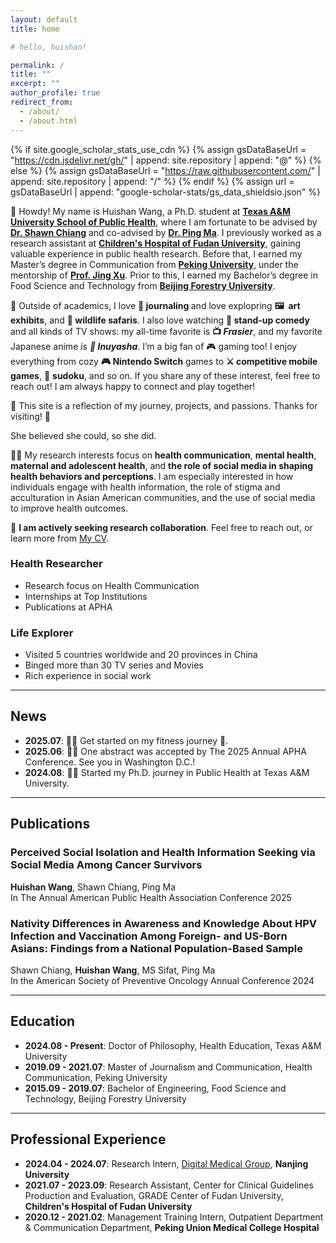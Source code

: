 ```yaml
---
layout: default
title: home

# hello, huishan!

permalink: /
title: ""
excerpt: ""
author_profile: true
redirect_from: 
  - /about/
  - /about.html
---
```


<link rel="stylesheet" href="https://cdnjs.cloudflare.com/ajax/libs/font-awesome/6.0.0/css/all.min.css">
<style>
/* 确保网格布局正确显示 */
.blog-grid {
  display: grid !important;
  grid-template-columns: repeat(auto-fit, minmax(300px, 1fr)) !important;
  gap: 1.5rem !important;
  margin: 2rem 0 !important;
}

.blog-card {
  background: #ffffff !important;
  border-radius: 12px !important;
  overflow: hidden !important;
  box-shadow: 0 2px 12px rgba(1, 47, 99, 0.08) !important;
  transition: all 0.3s cubic-bezier(0.4, 0, 0.2, 1) !important;
}

.blog-card:hover {
  transform: translateY(-8px) !important;
  box-shadow: 0 8px 25px rgba(1, 47, 99, 0.15) !important;
}

.blog-card-image {
  position: relative !important;
  width: 100% !important;
  height: 200px !important;
  overflow: hidden !important;
}

.blog-card-image img {
  width: 100% !important;
  height: 100% !important;
  object-fit: cover !important;
  transition: transform 0.3s ease !important;
}

.blog-badge {
  position: absolute !important;
  top: 12px !important;
  left: 12px !important;
  background: linear-gradient(135deg, #FE667B 0%, #ff8599 100%) !important;
  color: white !important;
  padding: 0.4em 0.8em !important;
  border-radius: 20px !important;
  font-size: 0.75em !important;
  font-weight: 600 !important;
  box-shadow: 0 2px 8px rgba(254, 102, 123, 0.3) !important;
  z-index: 10 !important;
}

.blog-card-content {
  padding: 1.2rem !important;
}

.blog-title {
  font-size: 1.1rem !important;
  font-weight: 700 !important;
  color: #012F63 !important;
  margin-bottom: 0.8rem !important;
  line-height: 1.3 !important;
}

.blog-description {
  font-size: 0.9rem !important;
  color: #666 !important;
  line-height: 1.5 !important;
  margin-bottom: 1rem !important;
}

.blog-links {
  display: flex !important;
  gap: 0.6rem !important;
  flex-wrap: wrap !important;
  align-items: flex-end !important;
}

.blog-link {
  display: inline-flex !important;
  align-items: center !important;
  gap: 0.3rem !important;
  padding: 0.4em 0.8em !important;
  background: linear-gradient(135deg, #FE667B 0%, #ff8599 100%) !important;
  color: white !important;
  text-decoration: none !important;
  border-radius: 20px !important;
  font-size: 0.8rem !important;
  font-weight: 500 !important;
  transition: all 0.3s ease !important;
  box-shadow: 0 2px 8px rgba(254, 102, 123, 0.2) !important;
}

.blog-link:hover {
  transform: translateY(-2px) !important;
  box-shadow: 0 4px 12px rgba(254, 102, 123, 0.3) !important;
  color: white !important;
  text-decoration: none !important;
}

/* 响应式设计 */
@media (max-width: 768px) {
  .blog-grid {
    grid-template-columns: 1fr !important;
    gap: 1rem !important;
  }
  
  .blog-card-image {
    height: 180px !important;
  }
}

@media (min-width: 769px) and (max-width: 1024px) {
  .blog-grid {
    grid-template-columns: repeat(2, 1fr) !important;
  }
}

@media (min-width: 1025px) {
  .blog-grid {
    grid-template-columns: repeat(3, 1fr) !important;
  }
}

/* Publications统一设计风格 */
.publication-box {
  display: flex !important;
  background: #ffffff !important;
  border-radius: 12px !important;
  overflow: hidden !important;
  box-shadow: 0 2px 12px rgba(1, 47, 99, 0.08) !important;
  transition: all 0.3s cubic-bezier(0.4, 0, 0.2, 1) !important;
  margin: 1.5rem 0 !important;
  align-items: center !important;
  padding-left: 1.5rem !important;
}

.publication-box:hover {
  transform: translateY(-5px) !important;
  box-shadow: 0 8px 25px rgba(1, 47, 99, 0.15) !important;
}

.publication-image {
  position: relative !important;
  width: 280px !important;
  height: 180px !important;
  flex-shrink: 0 !important;
  overflow: hidden !important;
}

.publication-image img {
  width: 100% !important;
  height: 100% !important;
  object-fit: cover !important;
  transition: transform 0.3s ease !important;
}

.publication-image:hover img {
  transform: scale(1.03) !important;
}

.publication-badge {
  position: absolute !important;
  top: 12px !important;
  left: 0px !important;
  background: linear-gradient(135deg, #FE667B 0%, #ff8599 100%) !important;
  color: white !important;
  padding: 0.4em 0.8em !important;
  border-radius: 20px !important;
  font-size: 0.75em !important;
  font-weight: 600 !important;
  box-shadow: 0 2px 8px rgba(254, 102, 123, 0.3) !important;
  z-index: 10 !important;
}

.publication-content {
  flex: 1 !important;
  padding: 1.8rem 1.8rem 1.8rem 0.8rem !important;
  display: flex !important;
  flex-direction: column !important;
  gap: 0.8rem !important;
}

.publication-title {
  font-size: 1.25rem !important;
  font-weight: 700 !important;
  color: #012F63 !important;
  margin: 0 !important;
  line-height: 1.3 !important;
}

.publication-authors {
  font-size: 1rem !important;
  color: #333 !important;
  line-height: 1.4 !important;
}

.publication-venue {
  font-size: 0.95rem !important;
  color: #666 !important;
  font-style: italic !important;
}

.publication-links {
  display: flex !important;
  gap: 0.8rem !important;
  flex-wrap: wrap !important;
  margin-top: 0.5rem !important;
}

.publication-link {
  display: inline-flex !important;
  align-items: center !important;
  gap: 0.4rem !important;
  padding: 0.5em 1em !important;
  background: linear-gradient(135deg, #FE667B 0%, #ff8599 100%) !important;
  color: white !important;
  text-decoration: none !important;
  border-radius: 20px !important;
  font-size: 0.85rem !important;
  font-weight: 500 !important;
  transition: all 0.3s ease !important;
  box-shadow: 0 2px 8px rgba(254, 102, 123, 0.2) !important;
}

.publication-link:hover {
  transform: translateY(-2px) !important;
  box-shadow: 0 4px 12px rgba(254, 102, 123, 0.3) !important;
  color: white !important;
  text-decoration: none !important;
}

.publication-link i {
  font-size: 0.9em !important;
}

/* 响应式设计 - Publications */
@media (max-width: 768px) {
  .publication-box {
    flex-direction: column !important;
    margin: 1rem 0 !important;
  }
  
  .publication-image {
    width: 100% !important;
    height: 160px !important;
  }
  
  .publication-content {
    padding: 1.2rem !important;
    gap: 0.6rem !important;
  }
  
  .publication-title {
    font-size: 1.1rem !important;
  }
  
  .publication-authors,
  .publication-venue {
    font-size: 0.9rem !important;
  }
}

@media (min-width: 769px) and (max-width: 1024px) {
  .publication-image {
    width: 240px !important;
    height: 160px !important;
  }
  
  .publication-content {
    padding: 1.5rem 1.5rem 1.5rem 0.8rem !important;
  }
  
  .publication-title {
    font-size: 1.15rem !important;
  }
}
</style>

{% if site.google_scholar_stats_use_cdn %}
{% assign gsDataBaseUrl = "https://cdn.jsdelivr.net/gh/" | append: site.repository | append: "@" %}
{% else %}
{% assign gsDataBaseUrl = "https://raw.githubusercontent.com/" | append: site.repository | append: "/" %}
{% endif %}
{% assign url = gsDataBaseUrl | append: "google-scholar-stats/gs_data_shieldsio.json" %}

<span class='anchor' id='about-me'></span>

🐼 Howdy! My name is <span class="accent-text">Huishan Wang</span>, a Ph.D. student at 
<i class="fas fa-university"></i> 
<a href="https://public-health.tamu.edu/" class="link-accent"><strong>Texas A&amp;M University School of Public Health</strong></a>, 
where I am fortunate to be advised by 
<a href="https://shawnchiang.com/" class="link-accent"><strong>Dr. Shawn Chiang</strong></a> 
and co-advised by 
<a href="https://public-health.tamu.edu/directory/ma.html" class="link-accent"><strong>Dr. Ping Ma</strong></a>.
I previously worked as a research assistant at 
<i class="fas fa-hospital-alt"></i> 
<a href="https://ch.shmu.edu.cn/english" class="link-accent"><strong>Children's Hospital of Fudan University</strong></a>, 
gaining valuable experience in public health research. 
Before that, I earned my Master’s degree in Communication from 
<i class="fas fa-university"></i> 
<a href="https://english.pku.edu.cn/" class="link-accent"><strong>Peking University</strong></a>, 
under the mentorship of 
<a href="https://sjc.pku.edu.cn/info/1130/11658.htm" class="link-accent"><strong>Prof. Jing Xu</strong></a>.
Prior to this, I earned my Bachelor’s degree in Food Science and Technology from 
<i class="fas fa-university"></i> 
<a href="https://english.bjfu.edu.cn/" class="link-accent"><strong>Beijing Forestry University</strong></a>.

🎨 Outside of academics, I love <strong> 📝 journaling </strong> and love explopring <strong>🖼 ️ art exhibits</strong>, and <strong> 🐽 wildlife safaris</strong>. I also love watching <strong> 🎤 stand-up comedy</strong> and all kinds of TV shows: my all-time favorite is <strong> 📺 <em>Frasier</em></strong>, and my favorite Japanese anime is <strong><em>🍥 Inuyasha</em></strong>. I’m a big fan of 🎮 gaming too! I enjoy everything from cozy <strong>🎮 Nintendo Switch</strong> games to <strong>⚔️ competitive mobile games</strong>, 🧠 <strong>sudoku</strong>, and so on. If you share any of these interest, feel free to reach out! I am always happy to connect and play together! 

💖 This site is a reflection of my journey, projects, and passions. Thanks for visiting! 💖

<div class="quote-accent">
<span class="primary-gradient-text">She believed she could, so she did.</span>
</div>

🧑‍🎓 My research interests focus on <strong>health communication</strong>, <strong>mental health</strong>, <strong>maternal and adolescent health</strong>, and <strong>the role of social media in shaping health behaviors and perceptions</strong>. I am especially interested in how individuals engage with health information, the role of stigma and acculturation in Asian American communities, and the use of social media to improve health outcomes.

👻 **I am actively seeking research collaboration**. Feel free to reach out, or learn more from <a href="assets/whs_CV_PHD_2025.pdf" class="link-accent">My CV</a>.

<div class="highlight-blocks">

  <div class="highlight-block floating-card">
    <h3><i class="fas fa-microscope"></i> Health Researcher</h3>
    <ul>
      <li>Research focus on <span class="accent-text">Health Communication</span></li>
      <li>Internships at <span class="primary-gradient-text">Top Institutions</span></li>
      <li>Publications at <span class="accent-text">APHA</span></li>
    </ul>
  </div>

  <div class="highlight-block floating-card">
    <h3><i class="fas fa-globe-asia"></i> Life Explorer</h3>
    <ul>
      <li>Visited <span class="accent-text">5 countries worldwide and 20 provinces </span> in China</li>
      <li>Binged more than <span class="accent-text"> 30 TV series and Movies </span> </li>
      <li>Rich experience in <span class="primary-gradient-text">social work</span></li>
    </ul>
  </div>

</div>

<hr>

<h2><i class="fas fa-fire"></i> News</h2>
<ul>
   <li><strong>2025.07</strong>: 🎉🎉 Get started on my fitness journey 💪.</li>
   <li><strong>2025.06</strong>: 🎉🎉 One abstract was accepted by The 2025 Annual APHA Conference. See you in Washington D.C.!</li>
   <li><strong>2024.08</strong>: 🎉🎉 Started my Ph.D. journey in Public Health at Texas A&M University.</li>
</ul>

<hr>

<h2><i class="fas fa-file-alt"></i> Publications</h2>

<div class="publication-box">
  <div class="publication-content">
    <h3 class="publication-title">
      Perceived Social Isolation and Health Information Seeking via Social Media Among Cancer Survivors
    </h3>
    <div class="publication-authors">
      <strong>Huishan Wang</strong>, Shawn Chiang, Ping Ma
    </div>
    <div class="publication-venue">
      In The Annual American Public Health Association Conference 2025
    </div>
  </div>
</div>

<div class="publication-box">
  <div class="publication-content">
    <h3 class="publication-title">
      Nativity Differences in Awareness and Knowledge About HPV Infection and Vaccination Among Foreign- and US-Born Asians: Findings from a National Population-Based Sample
    </h3>
    <div class="publication-authors">
      Shawn Chiang, <strong>Huishan Wang</strong>, MS Sifat, Ping Ma
    </div>
    <div class="publication-venue">
      In the American Society of Preventive Oncology Annual Conference 2024
    </div>
  </div>
</div>


<hr>

<h2><i class="fas fa-graduation-cap"></i> Education</h2>
<ul>
  <li><strong>2024.08 - Present</strong>: Doctor of Philosophy, Health Education, <span class="primary-gradient-text">Texas A&M University</span></li>
  <li><strong>2019.09 - 2021.07</strong>: Master of Journalism and Communication, Health Communication, <span class="primary-gradient-text">Peking University</span></li>
  <li><strong>2015.09 - 2019.07</strong>: Bachelor of Engineering, Food Science and Technology, <span class="primary-gradient-text">Beijing Forestry University</span></li>
</ul>

<hr>

<h2><i class="fas fa-laptop-code"></i> Professional Experience</h2>
<ul>
  <li><strong>2024.04 - 2024.07</strong>: Research Intern, <a href="https://hcdata.nju.edu.cn/" class="link-accent">Digital Medical Group</a>, <strong>Nanjing University</strong></li>
  <li><strong>2021.07 - 2023.09</strong>: Research Assistant, Center for Clinical Guidelines Production and Evaluation, GRADE Center of Fudan University, <strong>Children's Hospital of Fudan University</strong></li>
  <li><strong>2020.12 - 2021.02</strong>: Management Training Intern, Outpatient Department & Communication Department, <strong>Peking Union Medical College Hospital</strong></li>
</ul>

